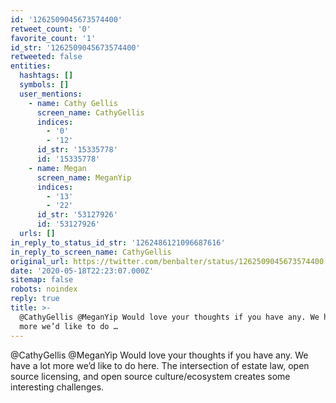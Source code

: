 ```yaml
---
id: '1262509045673574400'
retweet_count: '0'
favorite_count: '1'
id_str: '1262509045673574400'
retweeted: false
entities:
  hashtags: []
  symbols: []
  user_mentions:
    - name: Cathy Gellis
      screen_name: CathyGellis
      indices:
        - '0'
        - '12'
      id_str: '15335778'
      id: '15335778'
    - name: Megan
      screen_name: MeganYip
      indices:
        - '13'
        - '22'
      id_str: '53127926'
      id: '53127926'
  urls: []
in_reply_to_status_id_str: '1262486121096687616'
in_reply_to_screen_name: CathyGellis
original_url: https://twitter.com/benbalter/status/1262509045673574400
date: '2020-05-18T22:23:07.000Z'
sitemap: false
robots: noindex
reply: true
title: >-
  @CathyGellis @MeganYip Would love your thoughts if you have any. We have a lot
  more we’d like to do …
---
```


@CathyGellis @MeganYip Would love your thoughts if you have any. We have a lot more we’d like to do here. The intersection of estate law, open source licensing, and open source culture/ecosystem creates some interesting challenges.